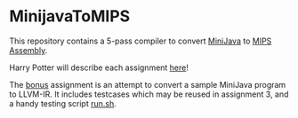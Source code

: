 # MinijavaToMIPS
This repository contains a 5-pass compiler to convert [MiniJava](http://www.cse.iitm.ac.in/~krishna/cs3300/minijava-spec.html) to [MIPS Assembly](http://www.cse.iitm.ac.in/~krishna/cs3300/spim_ref.html).  

Harry Potter will describe each assignment [here](http://www.cse.iitm.ac.in/~krishna/courses/2019/odd-cs3300/)!

The [bonus](./bonus) assignment is an attempt to convert a sample MiniJava program to LLVM-IR. It includes testcases which may be reused in assignment 3, and a handy testing script [run.sh](./bonus/src/run.sh).

